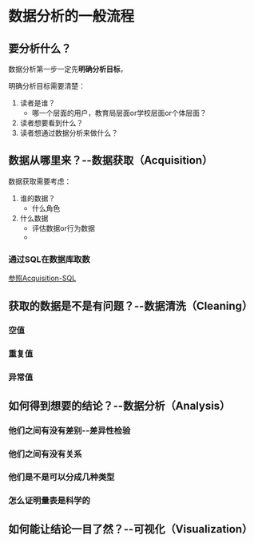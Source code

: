 # 数据分析的一般流程
## 要分析什么？
数据分析第一步一定先**明确分析目标**，

明确分析目标需要清楚：

1. 读者是谁？
    - 哪一个层面的用户，教育局层面or学校层面or个体层面？
2. 读者想要看到什么？
3. 读者想通过数据分析来做什么？
## 数据从哪里来？--数据获取（Acquisition）
数据获取需要考虑：

1. 谁的数据？
    - 什么角色
2. 什么数据
    - 评估数据or行为数据
    - 
### 通过SQL在数据库取数
[参照Acquisition-SQL](https://github.com/WXLabs-Data/Data_Analysis_Visualization/blob/main/Acquisition/SQL.md)
## 获取的数据是不是有问题？--数据清洗（Cleaning）
### 空值
### 重复值
### 异常值
## 如何得到想要的结论？--数据分析（Analysis）
### 他们之间有没有差别--差异性检验
### 他们之间有没有关系
### 他们是不是可以分成几种类型
### 怎么证明量表是科学的
## 如何能让结论一目了然？--可视化（Visualization）
